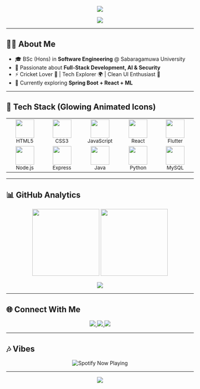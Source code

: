  <!-- 🌌 Dilshan's Futuristic GitHub Profile -->

<!-- Header Wave with Animation -->
<p align="center">
  <img src="https://capsule-render.vercel.app/api?type=waving&color=gradient&height=220&section=header&text=Hi%20I'm%20Dilshan%20👋&fontSize=40&fontColor=fff&animation=twinkling&fontAlignY=38" />
</p>

<!-- Typing SVG -->
<p align="center">
  <img src="https://readme-typing-svg.herokuapp.com?font=Fira+Code&weight=600&size=22&duration=3500&pause=900&color=36BCF7&center=true&vCenter=true&width=700&lines=Software+Engineering+Undergraduate;Full-Stack+Developer;AI+%26+Machine+Learning+Explorer;Open+Source+Contributor;Always+Learning+🚀" />
</p>

---

## 👨‍💻 About Me  
- 🎓 BSc (Hons) in **Software Engineering** @ Sabaragamuwa University  
- 🚀 Passionate about **Full-Stack Development, AI & Security**  
- ⚡ Cricket Lover 🏏 | Tech Explorer 🌍 | Clean UI Enthusiast 🎨  
- 🌱 Currently exploring **Spring Boot + React + ML**  

---

## 🚀 Tech Stack (Glowing Animated Icons)

<div align="center">

<!-- Animated Glow Styles -->
<style>
  .tech-icon {
    transition: transform 0.3s ease, filter 0.3s ease;
  }
  .tech-icon:hover {
    transform: scale(1.2);
    filter: drop-shadow(0 0 10px #36BCF7);
  }
</style>

<table>
  <tr>
    <td align="center" width="100">
      <img class="tech-icon" src="https://cdn.jsdelivr.net/gh/devicons/devicon/icons/html5/html5-original.svg" width="50" height="50"/><br/>
      <sub>HTML5</sub>
    </td>
    <td align="center" width="100">
      <img class="tech-icon" src="https://cdn.jsdelivr.net/gh/devicons/devicon/icons/css3/css3-plain-wordmark.svg" width="50" height="50"/><br/>
      <sub>CSS3</sub>
    </td>
    <td align="center" width="100">
      <img class="tech-icon" src="https://cdn.jsdelivr.net/gh/devicons/devicon/icons/javascript/javascript-original.svg" width="50" height="50"/><br/>
      <sub>JavaScript</sub>
    </td>
    <td align="center" width="100">
      <img class="tech-icon" src="https://cdn.jsdelivr.net/gh/devicons/devicon/icons/react/react-original.svg" width="50" height="50"/><br/>
      <sub>React</sub>
    </td>
    <td align="center" width="100">
      <img class="tech-icon" src="https://cdn.jsdelivr.net/gh/devicons/devicon/icons/flutter/flutter-original.svg" width="50" height="50"/><br/>
      <sub>Flutter</sub>
    </td>
  </tr>
  <tr>
    <td align="center" width="100">
      <img class="tech-icon" src="https://cdn.jsdelivr.net/gh/devicons/devicon/icons/nodejs/nodejs-original.svg" width="50" height="50"/><br/>
      <sub>Node.js</sub>
    </td>
    <td align="center" width="100">
      <img class="tech-icon" src="https://cdn.jsdelivr.net/gh/devicons/devicon/icons/express/express-original.svg" width="50" height="50"/><br/>
      <sub>Express</sub>
    </td>
    <td align="center" width="100">
      <img class="tech-icon" src="https://cdn.jsdelivr.net/gh/devicons/devicon/icons/java/java-original.svg" width="50" height="50"/><br/>
      <sub>Java</sub>
    </td>
    <td align="center" width="100">
      <img class="tech-icon" src="https://cdn.jsdelivr.net/gh/devicons/devicon/icons/python/python-original.svg" width="50" height="50"/><br/>
      <sub>Python</sub>
    </td>
    <td align="center" width="100">
      <img class="tech-icon" src="https://cdn.jsdelivr.net/gh/devicons/devicon/icons/mysql/mysql-original.svg" width="50" height="50"/><br/>
      <sub>MySQL</sub>
    </td>
  </tr>
</table>

</div>

---

## 📊 GitHub Analytics  

<p align="center">
  <img src="https://github-readme-stats.vercel.app/api?username=dilshandevxx&show_icons=true&theme=react&hide_border=true&bg_color=0D1117&title_color=36BCF7&icon_color=36BCF7" height="180"/>
  <img src="https://streak-stats.demolab.com?user=dilshandevxx&theme=react&hide_border=true&ring=36BCF7&fire=36BCF7&currStreakLabel=36BCF7" height="180"/>
</p>

<p align="center">
  <img src="https://github-readme-activity-graph.vercel.app/graph?username=dilshandevxx&theme=react-dark&hide_border=true&area=true&line=36BCF7&point=FFFFFF" />
</p>

---

## 🌐 Connect With Me  

<p align="center">
  <a href="mailto:dilshanprathapaarachchi@gmail.com">
    <img src="https://img.shields.io/badge/-Email-FF3131?style=for-the-badge&logo=gmail&logoColor=white" />
  </a>
  <a href="https://github.com/dilshandevxx">
    <img src="https://img.shields.io/badge/-GitHub-0D1117?style=for-the-badge&logo=github&logoColor=white" />
  </a>
  <a href="https://www.linkedin.com/in/your-linkedin">
    <img src="https://img.shields.io/badge/-LinkedIn-0A66C2?style=for-the-badge&logo=linkedin&logoColor=white" />
  </a>
</p>

---

## 🎶 Vibes  

<p align="center">
  <img src="https://spotify-github-profile.vercel.app/api/view?uid=your_spotify_id&cover_image=true&theme=novatorem&bar_color=36BCF7&bar_color_cover=true" alt="Spotify Now Playing" />
</p>

---

<!-- Futuristic Footer with Animated Wave -->
<p align="center">
  <img src="https://capsule-render.vercel.app/api?type=waving&color=gradient&height=150&section=footer"/>
</p>
